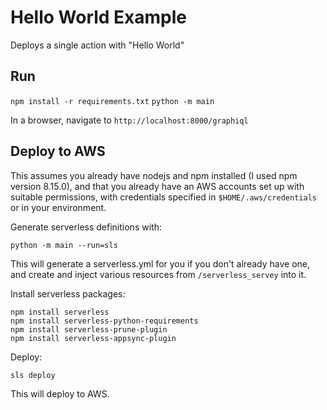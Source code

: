 # Hello World Example

Deploys a single action with "Hello World"

## Run

`npm install -r requirements.txt`
`python -m main`

In a browser, navigate to `http://localhost:8000/graphiql`

## Deploy to AWS

This assumes you already have nodejs and npm installed (I used npm version 8.15.0), and that you
already have an AWS accounts set up with suitable permissions, with credentials specified in
`$HOME/.aws/credentials` or in your environment.

Generate serverless definitions with:

`python -m main --run=sls`

This will generate a serverless.yml for you if you don't already have one, and
create and inject various resources from `/serverless_servey` into it.

Install serverless packages:

```
npm install serverless
npm install serverless-python-requirements
npm install serverless-prune-plugin
npm install serverless-appsync-plugin
```

Deploy:

`sls deploy`

This will deploy to AWS.
